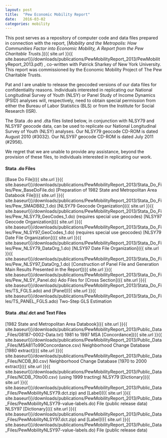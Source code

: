 ```yaml
---
layout: post
title:  "Pew Economic Mobility Report"
date:   2016-03-02
categories: mobility
---
```


This post serves as a repository of computer code and data files prepared in connection with the report, [_Mobility and the Metropolis: How Communities Factor into Economic Mobility, A Report from the Pew Charitable Trusts._]({{ site.url }}{{ site.baseurl}}/downloads/publications/PewMobilityReport_2013/PewMobilityReport_2013.pdf) , co-written with Patrick Sharkey of New York University. This report was commissioned by the Economic Mobility Project of The Pew Charitable Trusts. 

Pat and I are unable to release the geocoded versions of our data files for confidentiality reasons. Individuals interested in replicating our National Longitudinal Survey of Youth (NLSY) or Panel Study of Income Dynamics (PSID) analyses will, respectively, need to obtain special permission from either the Bureau of Labor Statistics (BLS) or from the Institute for Social Research (ISR). 

The Stata .do and .dta files listed below, in conjunction with NLSY79 and NLSY97 geocode data, can be used to replicate our National Longitudinal Survey of Youth (NLSY) analyses. Our NLSY79 geocode CD-ROM is dated August 2010 (#3032). Our NLSY97 geocode CD-ROM is dated July 2011 (#2956).

We regret that we are unable to provide any assistance, beyond the provision of these files, to individuals interested in replicating our work.

#### Stata .do Files ####
[Base Do File]({{ site.url }}{{ site.baseurl}}/downloads/publications/PewMobilityReport_2013/Stata_Do_Files/Pew_BaseDoFile.do)
[Preparation of 1982 State and Metropolitan Area Databook File]({{ site.url }}{{ site.baseurl}}/downloads/publications/PewMobilityReport_2013/Stata_Do_Files/Pew_SMADB82_1.do)
[NLSY79 Geocode Organization]({{ site.url }}{{ site.baseurl}}/downloads/publications/PewMobilityReport_2013/Stata_Do_Files/Pew_NLSY79_GeoCodes_1.do) (requires special use geocodes)
[NLSY97 Geocode Organization]({{ site.url }}{{ site.baseurl}}/downloads/publications/PewMobilityReport_2013/Stata_Do_Files/Pew_NLSY97_GeoCodes_1.do) (requires special use geocodes)
[NLSY79 Date File Organization]({{ site.url }}{{ site.baseurl}}/downloads/publications/PewMobilityReport_2013/Stata_Do_Files/Pew_NLSY79_DataOrg_1.do)
[NLSY97 Date File Organization]({{ site.url }}{{ site.baseurl}}/downloads/publications/PewMobilityReport_2013/Stata_Do_Files/Pew_NLSY97_DataOrg_1.do)
[Construction of Panel File and Generation Main Results Presented in the Report]({{ site.url }}{{ site.baseurl}}/downloads/publications/PewMobilityReport_2013/Stata_Do_Files/Pew_NLSY_Panel.do)
Ado Files for [Cross Section]({{ site.url }}{{ site.baseurl}}/downloads/publications/PewMobilityReport_2013/Stata_Do_Files/TS_FGLS.ado) and [Panel]({{ site.url }}{{ site.baseurl}}/downloads/publications/PewMobilityReport_2013/Stata_Do_Files/TS_PANEL_FGLS.ado) Two-Step GLS Estimation

#### Stata .dta/.dct and Text Files ####
[1982 State and Metropolitan Area Databook]({{ site.url }}{{ site.baseurl}}/downloads/publications/PewMobilityReport_2013/Public_Data_Files/08187-0002-Data.txt)
1981 to 1997 MSA [Concordance]({{ site.url }}{{ site.baseurl}}/downloads/publications/PewMobilityReport_2013/Public_Data_Files/MSA81To99Concordance.csv)
Neighborhood Change Database [1980 extract]({{ site.url }}{{ site.baseurl}}/downloads/publications/PewMobilityReport_2013/Public_Data_Files/NCDB_80.csv)
Neighborhood Change Database [1970 to 2000 extract]({{ site.url }}{{ site.baseurl}}/downloads/publications/PewMobilityReport_2013/Public_Data_Files/NCDB_70to00.csv) (using 1999 tracting)
NLSY79 [Dictionary]({{ site.url }}{{ site.baseurl}}/downloads/publications/PewMobilityReport_2013/Public_Data_Files/PewMobilityNLSY79.dct.zip) and [Label]({{ site.url }}{{ site.baseurl}}/downloads/publications/PewMobilityReport_2013/Public_Data_Files/PewMobilityNLSY79-value-labels.do) File (public release data)
NLSY97 [Dictionary]({{ site.url }}{{ site.baseurl}}/downloads/publications/PewMobilityReport_2013/Public_Data_Files/PewMobilityNLSY97.dct.zip)  and [Label]({{ site.url }}{{ site.baseurl}}/downloads/publications/PewMobilityReport_2013/Public_Data_Files/PewMobilityNLSY97-value-labels.do) File (public release data)